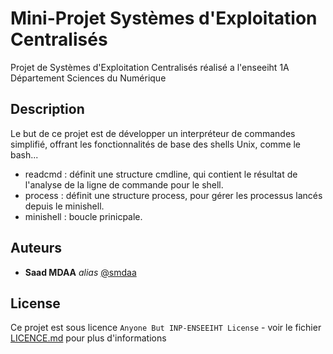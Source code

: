 # Mini-Projet Systèmes d'Exploitation Centralisés 

Projet de Systèmes d'Exploitation Centralisés réalisé a l'enseeiht 1A Département Sciences du Numérique

## Description
Le but de ce projet est de  développer un interpréteur de commandes simplifié, offrant les fonctionnalités de base des
shells Unix, comme le bash...

* readcmd : définit une structure cmdline, qui contient le résultat de l'analyse de la ligne de commande pour le shell.
* process : définit une structure process, pour gérer les processus lancés depuis le minishell.
* minishell : boucle prinicpale.


## Auteurs
* **Saad MDAA** _alias_ [@smdaa](https://github.com/smdaa)

## License

Ce projet est sous licence ``Anyone But INP-ENSEEIHT License`` - voir le fichier [LICENCE.md](LICENCE.md) pour plus d'informations

